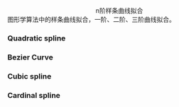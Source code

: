 <div align=center> n阶样条曲线拟合 </div> 
图形学算法中的样条曲线拟合，一阶、二阶、三阶曲线拟合。

### Quadratic spline 

### Bezier Curve

### Cubic spline

### Cardinal spline